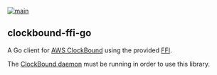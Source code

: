 [![main](https://github.com/flowerinthenight/clockbound-ffi-go/actions/workflows/main.yml/badge.svg)](https://github.com/flowerinthenight/clockbound-ffi-go/actions/workflows/main.yml)

## clockbound-ffi-go

A Go client for [AWS ClockBound](https://github.com/aws/clock-bound) using the provided [FFI](https://github.com/aws/clock-bound/tree/main/clock-bound-ffi).

The [ClockBound daemon](https://github.com/aws/clock-bound/tree/main/clock-bound-d) must be running in order to use this library.
